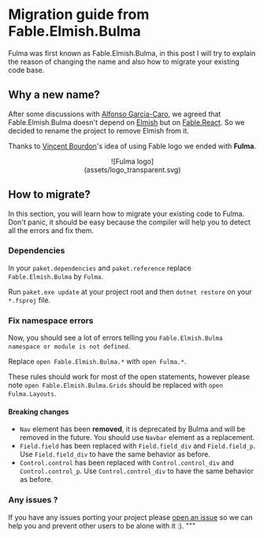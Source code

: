 # Migration guide from Fable.Elmish.Bulma

Fulma was first known as Fable.Elmish.Bulma, in this post I will try to explain the reason of changing the name and also how to migrate your existing code base.

## Why a new name?

After some discussions with [Alfonso Garcia-Caro](https://twitter.com/alfonsogcnunez), we agreed that Fable.Elmish.Bulma doesn't depend
on [Elmish](https://github.com/fable-elmish/elmish) but on [Fable.React](https://github.com/fable-compiler/fable-react). So we decided to rename the project to remove Elmish from it.

Thanks to [Vincent Bourdon](https://twitter.com/Evilznet)'s idea of using Fable logo we ended with **Fulma**.

<center style="width: 200px;margin: auto;">
![Fulma logo](assets/logo_transparent.svg)
</center>

## How to migrate?

In this section, you will learn how to migrate your existing code to Fulma. Don't panic, it should be easy because the compiler will help you to detect all the errors and fix them.

### Dependencies

In your `paket.dependencies` and `paket.reference` replace `Fable.Elmish.Bulma` by `Fulma`.

Run `paket.exe update` at your project root and then `dotnet restore` on your `*.fsproj` file.

### Fix namespace errors

Now, you should see a lot of errors telling you `Fable.Elmish.Bulma namespace or module is not defined`.

Replace `open Fable.Elmish.Bulma.*` with `open Fulma.*`.

These rules should work for most of the open statements, however please note `open Fable.Elmish.Bulma.Grids` should be replaced with `open Fulma.Layouts`.

#### Breaking changes

- `Nav` element has been **removed**, it is deprecated by Bulma and will be removed in the future. You should use `Navbar` element as a replacement.
- `Field.field` has been replaced with `Field.field_div` and `Field.field_p`. Use `Field.field_div` to have the same behavior as before.
- `Control.control` has been replaced with `Control.control_div` and `Control.control_p`. Use `Control.control_div` to have the same behavior as before.

### Any issues ?

If you have any issues porting your project please [open an issue](https://github.com/kunjee17/GreenPrint/issues) so we can help you and prevent other users to be alone with it :).
       """
